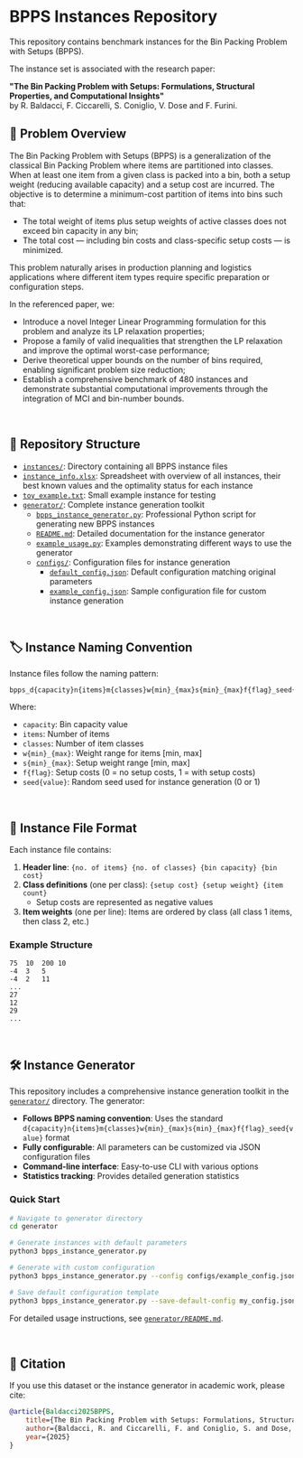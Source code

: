 
# BPPS Instances Repository

This repository contains benchmark instances for the Bin Packing Problem with Setups (BPPS).

The instance set is associated with the research paper:

**"The Bin Packing Problem with Setups: Formulations, Structural Properties, and Computational Insights"**  
by R. Baldacci, F. Ciccarelli, S. Coniglio, V. Dose and F. Furini.


## 🎯 Problem Overview

The Bin Packing Problem with Setups (BPPS) is a generalization of the classical Bin Packing Problem where items are partitioned into classes. When at least one item from a given class is packed into a bin, both a setup weight (reducing available capacity) and a setup cost are incurred. The objective is to determine a minimum-cost partition of items into bins such that:

- The total weight of items plus setup weights of active classes does not exceed bin capacity in any bin;
- The total cost — including bin costs and class-specific setup costs — is minimized.

This problem naturally arises in production planning and logistics applications where different item types require specific preparation or configuration steps.

In the referenced paper, we:

- Introduce a novel Integer Linear Programming formulation for this problem and analyze its LP relaxation properties;
- Propose a family of valid inequalities that strengthen the LP relaxation and improve the optimal worst-case performance;
- Derive theoretical upper bounds on the number of bins required, enabling significant problem size reduction;
- Establish a comprehensive benchmark of 480 instances and demonstrate substantial computational improvements through the integration of MCI and bin-number bounds.

<br>

## 📁 Repository Structure

- [`instances/`](https://github.com/FabioCiccarelli/BPPS_instances/tree/main/instances): Directory containing all BPPS instance files
- [`instance_info.xlsx`](https://github.com/FabioCiccarelli/BPPS_instances/tree/main/instance_info.xlsx): Spreadsheet with overview of all instances, their best known values and the optimality status for each instance
- [`toy_example.txt`](https://github.com/FabioCiccarelli/BPPS_instances/tree/main/toy_example.txt): Small example instance for testing
- [`generator/`](https://github.com/FabioCiccarelli/BPPS_instances/tree/main/generator): Complete instance generation toolkit
  - [`bpps_instance_generator.py`](https://github.com/FabioCiccarelli/BPPS_instances/tree/main/generator/bpps_instance_generator.py): Professional Python script for generating new BPPS instances
  - [`README.md`](https://github.com/FabioCiccarelli/BPPS_instances/tree/main/generator/README.md): Detailed documentation for the instance generator
  - [`example_usage.py`](https://github.com/FabioCiccarelli/BPPS_instances/tree/main/generator/example_usage.py): Examples demonstrating different ways to use the generator
  - [`configs/`](https://github.com/FabioCiccarelli/BPPS_instances/tree/main/generator/configs): Configuration files for instance generation
    - [`default_config.json`](https://github.com/FabioCiccarelli/BPPS_instances/tree/main/generator/configs/default_config.json): Default configuration matching original parameters
    - [`example_config.json`](https://github.com/FabioCiccarelli/BPPS_instances/tree/main/generator/configs/example_config.json): Sample configuration file for custom instance generation

<br>

## 🏷️ Instance Naming Convention

Instance files follow the naming pattern:
```
bpps_d{capacity}n{items}m{classes}w{min}_{max}s{min}_{max}f{flag}_seed{value}.txt
```

Where:
- `capacity`: Bin capacity value
- `items`: Number of items
- `classes`: Number of item classes
- `w{min}_{max}`: Weight range for items [min, max]
- `s{min}_{max}`: Setup weight range [min, max]
- `f{flag}`: Setup costs (0 = no setup costs, 1 = with setup costs)
- `seed{value}`: Random seed used for instance generation (0 or 1)

<br>

## 📄 Instance File Format

Each instance file contains:

1. **Header line**: `{no. of items} {no. of classes} {bin capacity} {bin cost}`
2. **Class definitions** (one per class): `{setup cost} {setup weight} {item count}`
    - Setup costs are represented as negative values
3. **Item weights** (one per line): Items are ordered by class (all class 1 items, then class 2, etc.)

### Example Structure
```
75	10	200	10
-4	3	5
-4	2	11
...
27
12
29
...
```

<br>

## 🛠️ Instance Generator

This repository includes a comprehensive instance generation toolkit in the [`generator/`](generator/) directory. The generator:

- **Follows BPPS naming convention**: Uses the standard `d{capacity}n{items}m{classes}w{min}_{max}s{min}_{max}f{flag}_seed{value}` format
- **Fully configurable**: All parameters can be customized via JSON configuration files
- **Command-line interface**: Easy-to-use CLI with various options
- **Statistics tracking**: Provides detailed generation statistics

### Quick Start

```bash
# Navigate to generator directory
cd generator

# Generate instances with default parameters
python3 bpps_instance_generator.py

# Generate with custom configuration
python3 bpps_instance_generator.py --config configs/example_config.json

# Save default configuration template
python3 bpps_instance_generator.py --save-default-config my_config.json
```

For detailed usage instructions, see [`generator/README.md`](generator/README.md).

<br>

## 📖 Citation

If you use this dataset or the instance generator in academic work, please cite:

```bibtex
@article{Baldacci2025BPPS,
    title={The Bin Packing Problem with Setups: Formulations, Structural Properties, and Computational Insights},
    author={Baldacci, R. and Ciccarelli, F. and Coniglio, S. and Dose, V. and Furini, F.},
    year={2025}
}
```


